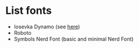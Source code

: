 # List fonts

* Iosevka Dynamo (see [here](./scripts/README.md))
* Roboto
* Symbols Nerd Font (basic and minimal Nerd Font)
